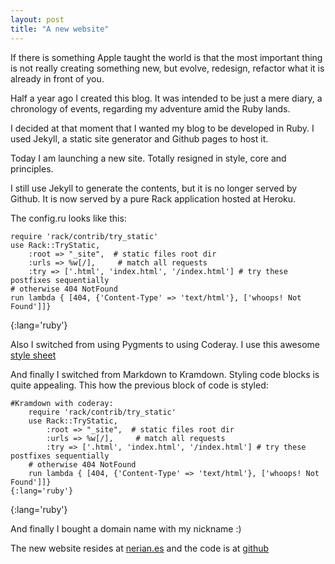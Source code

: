 ```yaml
---
layout: post
title: "A new website"
---                  
```


If there is something Apple taught the world is that the most important thing is not really creating something new, but evolve, redesign, refactor what it is already in front of you.

Half a year ago I created this blog. It was intended to be just a mere diary, a chronology of events, regarding my adventure amid the Ruby lands.       

I decided at that moment that I wanted my blog to be developed in Ruby. I used Jekyll, a static site generator and Github pages to host it.

Today I am launching a new site. Totally resigned in style, core and principles. 

I still use Jekyll to generate the contents, but it is no longer served by Github. It is now served by a pure Rack application hosted at Heroku.

The config.ru looks like this:

	require 'rack/contrib/try_static'
	use Rack::TryStatic, 
	    :root => "_site",  # static files root dir
	    :urls => %w[/],     # match all requests 
	    :try => ['.html', 'index.html', '/index.html'] # try these postfixes sequentially
	# otherwise 404 NotFound
	run lambda { [404, {'Content-Type' => 'text/html'}, ['whoops! Not Found']]}
{:lang='ruby'}

Also I switched from using Pygments to using Coderay. I use this awesome [style sheet](https://github.com/Nerian/nerian.github.com/blob/master/css/coderay.css)

And finally I switched from Markdown to Kramdown. Styling code blocks is quite appealing. This how the previous block of code is styled:

	#Kramdown with coderay:
		require 'rack/contrib/try_static' 
		use Rack::TryStatic, 
		    :root => "_site",  # static files root dir
		    :urls => %w[/],     # match all requests 
		    :try => ['.html', 'index.html', '/index.html'] # try these postfixes sequentially
		# otherwise 404 NotFound
		run lambda { [404, {'Content-Type' => 'text/html'}, ['whoops! Not Found']]}		
	{:lang='ruby'}
{:lang='ruby'}
                               
And finally I bought a domain name with my nickname :)

The new website resides at [nerian.es](http://nerian.es) and the code is at [github](https://github.com/Nerian/nerian.github.com)